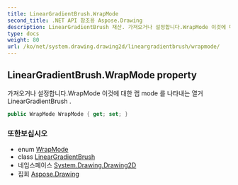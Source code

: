 ```yaml
---
title: LinearGradientBrush.WrapMode
second_title: .NET API 참조용 Aspose.Drawing
description: LinearGradientBrush 재산. 가져오거나 설정합니다.WrapMode 이것에 대한 랩 mode 를 나타내는 열거LinearGradientBrush .
type: docs
weight: 80
url: /ko/net/system.drawing.drawing2d/lineargradientbrush/wrapmode/
---
```

## LinearGradientBrush.WrapMode property

가져오거나 설정합니다.WrapMode 이것에 대한 랩 mode 를 나타내는 열거LinearGradientBrush .

```csharp
public WrapMode WrapMode { get; set; }
```

### 또한보십시오

* enum [WrapMode](../../wrapmode/)
* class [LinearGradientBrush](../)
* 네임스페이스 [System.Drawing.Drawing2D](../../lineargradientbrush/)
* 집회 [Aspose.Drawing](../../../)


